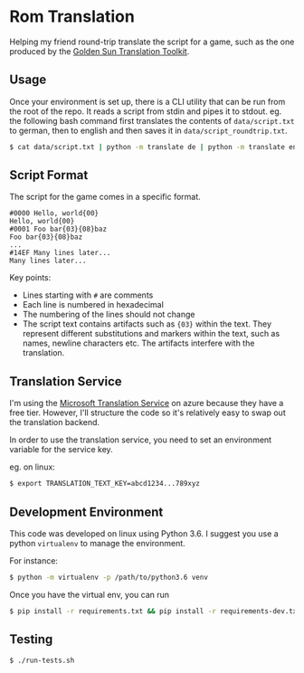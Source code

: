 # Rom Translation

Helping my friend round-trip translate the script for a game, such as the one
produced by the
[Golden Sun Translation Toolkit](https://sourceforge.net/projects/gstoolkit/).

## Usage

Once your environment is set up, there is a CLI utility that can be run from
the root of the repo. It reads a script from stdin and pipes it to stdout. eg.
the following bash command first translates the contents of `data/script.txt`
to german, then to english and then saves it in `data/script_roundtrip.txt`.

```bash
$ cat data/script.txt | python -m translate de | python -m translate en > data/script_roundtrip.txt
```

## Script Format

The script for the game comes in a specific format.

```
#0000 Hello, world{00}
Hello, world{00}
#0001 Foo bar{03}{08}baz
Foo bar{03}{08}baz
...
#14EF Many lines later...
Many lines later...
```

Key points:
* Lines starting with `#` are comments
* Each line is numbered in hexadecimal
* The numbering of the lines should not change
* The script text contains artifacts such as `{03}` within the text. They
  represent different substitutions and markers within the text, such as names,
  newline characters etc. The artifacts interfere with the translation.

## Translation Service

I'm using the
[Microsoft Translation Service](https://azure.microsoft.com/en-us/services/cognitive-services/translator-text-api/)
on azure because they have a free tier. However, I'll structure the code so
it's relatively easy to swap out the translation backend.

In order to use the translation service, you need to set an environment
variable for the service key.

eg. on linux:

```bash
$ export TRANSLATION_TEXT_KEY=abcd1234...789xyz
```

## Development Environment

This code was developed on linux using Python 3.6. I suggest you use a python
`virtualenv` to manage the environment.

For instance:

```bash
$ python -m virtualenv -p /path/to/python3.6 venv
```

Once you have the virtual env, you can run 

```bash
$ pip install -r requirements.txt && pip install -r requirements-dev.txt
```

## Testing

```bash
$ ./run-tests.sh
```
